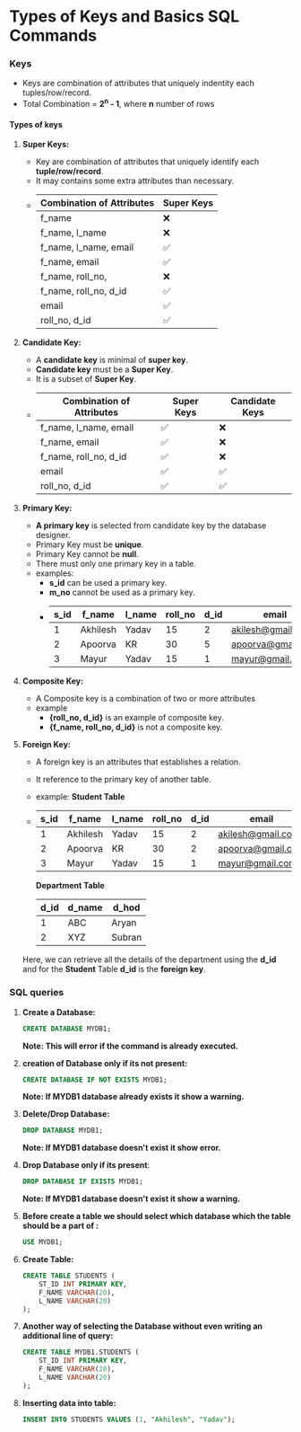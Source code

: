 # Types of Keys and Basics SQL Commands

### Keys
- Keys are combination of attributes that uniquely indentity each tuples/row/record.
- Total Combination = **2<sup>n</sup> - 1**, where **n** number of rows

#### Types of keys
1. **Super Keys:**
    - Key are combination of attributes that uniquely identify each **tuple/row/record**.
    - It may contains some extra attributes than necessary.
    - | Combination of Attributes | Super Keys                 |
      |---------------------------|----------------------------|
      | f_name                    | ❌                        |
      | f_name, l_name            | ❌                        |
      | f_name, l_name, email     | ✅                        |
      | f_name, email             | ✅                        |
      | f_name, roll_no,          | ❌                        | 
      | f_name, roll_no, d_id     | ✅                        | 
      | email                     | ✅                        |
      | roll_no, d_id             | ✅                        |

2. **Candidate Key:**
    - A **candidate key** is minimal of **super key**.
    - **Candidate key** must be a **Super Key**.
    - It is a subset of **Super Key**.
    - | Combination of Attributes | Super Keys                 | Candidate Keys            |
      |---------------------------|----------------------------|---------------------------|
      | f_name, l_name, email     | ✅                        | ❌                        |
      | f_name, email             | ✅                        | ❌                        |
      | f_name, roll_no, d_id     | ✅                        | ❌                        | 
      | email                     | ✅                        | ✅                        | 
      | roll_no, d_id             | ✅                        | ✅                        |
3. **Primary Key:**
    - **A primary key** is selected from candidate key by the database designer.
    - Primary Key must be **unique**.
    - Primary Key cannot be **null**.
    - There must only one primary key in a table.
    - examples:
        - **s_id** can be used a primary key.
        - **m_no** cannot be used as a primary key.
        - | s_id | f_name   | l_name | roll_no | d_id | email             | m_no       |
          |------|----------|--------|---------|------|-------------------|------------|
          | 1    | Akhilesh | Yadav  | 15      | 2    | akilesh@gmail.com | 9823456708 |
          | 2    | Apoorva  | KR     | 30      | 5    | apoorva@gmail.com | 9235856804 |
          | 3    | Mayur    | Yadav  | 15      | 1    | mayur@gmail.com   | 6854357065 |
        
4. **Composite Key:**   
    - A Composite key is a combination of two or more attributes
    - example
        - **{roll_no, d_id}** is an example of composite key.
        - **{f_name, roll_no, d_id}** is not a composite key.

5. **Foreign Key:** 
    - A foreign key is an attributes that establishes a relation.
    - It reference to the primary key of another table.
    - example:
    **Student Table**
    - | s_id | f_name   | l_name | roll_no | d_id | email             | m_no       |
      |------|----------|--------|---------|------|-------------------|------------|
      | 1    | Akhilesh | Yadav  | 15      | 2    | akilesh@gmail.com | 9823456708 |
      | 2    | Apoorva  | KR     | 30      | 2    | apoorva@gmail.com | 9235856804 |
      | 3    | Mayur    | Yadav  | 15      | 1    | mayur@gmail.com   | 6854357065 |

      **Department Table**
      
      | d_id | d_name | d_hod  |
      |------|--------|--------|
      | 1    | ABC    | Aryan  |
      | 2    | XYZ    | Subran |

    Here, we can retrieve all the details of the department using the **d_id** and for the **Student** Table **d_id** is the **foreign key**.


### SQL queries
1. **Create a Database:**
    ```sql
    CREATE DATABASE MYDB1;
    ```
    **Note: This will error if the command is already executed.**

2. **creation of Database only if its not present:**
    ```sql
    CREATE DATABASE IF NOT EXISTS MYDB1;
    ```
    **Note: If MYDB1 database already exists it show a warning.**

3. **Delete/Drop Database:**
    ```sql
    DROP DATABASE MYDB1;
    ```
    **Note: If MYDB1 database doesn't exist it show error.**

4. **Drop Database only if its present**:
    ```sql
    DROP DATABASE IF EXISTS MYDB1;
    ```
    **Note: If MYDB1 database doesn't exist it show a warning.**

5. **Before create a table we should select which database which the table should be a part of :**
    ```sql
    USE MYDB1;
    ```

5. **Create Table:**
    ```sql
    CREATE TABLE STUDENTS (
        ST_ID INT PRIMARY KEY,
        F_NAME VARCHAR(20),
        L_NAME VARCHAR(20)
    );
    ```
6. **Another way of selecting the Database without even writing an additional line of query:**
    ```sql
    CREATE TABLE MYDB1.STUDENTS (
        ST_ID INT PRIMARY KEY,
        F_NAME VARCHAR(20),
        L_NAME VARCHAR(20)
    );
    ```
7. **Inserting data into table:**
    ```sql
    INSERT INTO STUDENTS VALUES (1, "Akhilesh", "Yadav");
    ```
